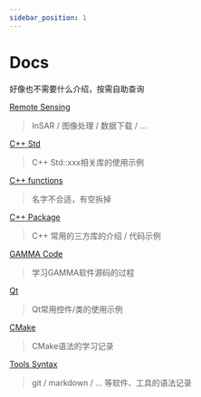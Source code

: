 ```yaml
---
sidebar_position: 1
---
```


# Docs

好像也不需要什么介绍，按需自助查询

[Remote Sensing](./category/remote-sensing/)

> InSAR / 图像处理 / 数据下载 / ...

[C++ Std](./category/c标准库/)

> C++ Std::xxx相关库的使用示例

[C++ functions](./category/c自写函数/)

> 名字不合适，有空拆掉

[C++ Package](./category/c依赖库/)

> C++ 常用的三方库的介绍 / 代码示例

[GAMMA Code](./category/gamma源码/)

> 学习GAMMA软件源码的过程

[Qt](./category/qt/)

> Qt常用控件/类的使用示例

[CMake](./category/cmake/)

> CMake语法的学习记录

[Tools Syntax](./category/tools-syntax)

> git / markdown / ... 等软件、工具的语法记录
